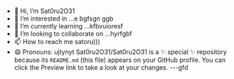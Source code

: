 - 👋 Hi, I’m Sat0ru2O31
- 👀 I’m interested in ...e bgfsgn ggb
- 🌱 I’m currently learning ...kfbvuioresf
- 💞️ I’m looking to collaborate on ...hyrfgbf
- 📫 How to reach me satoru)))
- 😄 Pronouns: ujtynyt
Sat0ru2O31/Sat0ru2O31 is a ✨ special ✨ repository because its `README.md` (this file) appears on your GitHub profile.
You can click the Preview link to take a look at your changes.
---gfd
